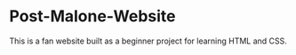 # Post-Malone-Website

This is a fan website built as a beginner project for learning HTML and CSS.
